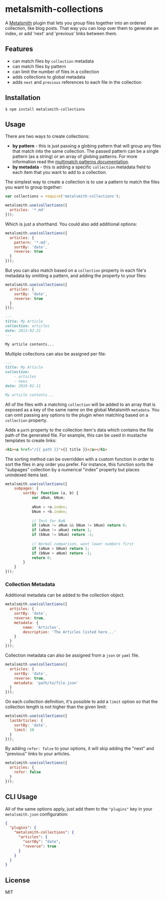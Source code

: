 # metalsmith-collections

A [Metalsmith](https://github.com/segmentio/metalsmith) plugin that lets you group files together into an ordered collection, like blog posts. That way you can loop over them to generate an index, or add 'next' and 'previous' links between them.

## Features

  - can match files by `collection` metadata
  - can match files by pattern
  - can limit the number of files in a collection
  - adds collections to global metadata
  - adds `next` and `previous` references to each file in the collection

## Installation

    $ npm install metalsmith-collections

## Usage

There are two ways to create collections:

  - **by pattern** - this is just passing a globing pattern that will group any files that match into the same collection. The passed pattern can be a single pattern (as a string) or an array of globing patterns. For more information read the [multimatch patterns documentation](https://www.npmjs.com/package/multimatch#how-multiple-patterns-work).
  - **by metadata** - this is adding a specific `collection` metadata field to each item that you want to add to a collection.

The simplest way to create a collection is to use a pattern to match the files you want to group together:

```js
var collections = require('metalsmith-collections');

metalsmith.use(collections({
  articles: '*.md'
}));
```

Which is just a shorthand. You could also add additional options:

```js
metalsmith.use(collections({
  articles: {
    pattern: '*.md',
    sortBy: 'date',
    reverse: true
  }
}));
```

But you can also match based on a `collection` property in each file's metadata by omitting a pattern, and adding the property to your files:

```js
metalsmith.use(collections({
  articles: {
    sortBy: 'date',
    reverse: true
  }
}));
```
```markdown
---
title: My Article
collection: articles
date: 2013-02-21
---

My article contents...
```

Multiple collections can also be assigned per file:

```markdown
---
title: My Article
collection:
    - articles
    - news
date: 2016-02-11

My article contents...
```

All of the files with a matching `collection` will be added to an array that is exposed as a key of the same name on the global Metalsmith `metadata`.
You can omit passing any options to the plugin when matching based on a `collection` property.

Adds a `path` property to the collection item's data which contains the file path of the generated file. For example, this can be used in mustache templates to create links:

```html
<h1><a href="/{{ path }}">{{ title }}</a></h1>
```

The sorting method can be overridden with a custom function in order to sort the files in any order you prefer. For instance, this function sorts the "subpages" collection by a numerical "index" property but places unindexed items last.

```js
metalsmith.use(collections({
    subpages: {
        sortBy: function (a, b) {
            var aNum, bNum;
            
            aNum = +a.index;
            bNum = +b.index;
            
            // Test for NaN
            if (aNum != aNum && bNum != bNum) return 0;
            if (aNum != aNum) return 1;
            if (bNum != bNum) return -1;
            
            // Normal comparison, want lower numbers first
            if (aNum > bNum) return 1;
            if (bNum > aNum) return -1;
            return 0;
        }
    }
}));
```

### Collection Metadata

Additional metadata can be added to the collection object.

```js
metalsmith.use(collections({
  articles: {
    sortBy: 'date',
    reverse: true,
    metadata: {
        name: 'Articles',
        description: 'The Articles listed here...'
    }
  }
}));
```

Collection metadata can also be assigned from a `json` or `yaml` file.

```js
metalsmith.use(collections({
  articles: {
    sortBy: 'date',
    reverse: true,
    metadata: 'path/to/file.json'
  }
}));
```

On each collection definition, it's possible to add a `limit` option so that the
collection length is not higher than the given limit:

```js
metalsmith.use(collections({
  lastArticles: {
    sortBy: 'date',
    limit: 10
  }
}));
```

By adding `refer: false` to your options, it will skip adding the "next" and
"previous" links to your articles.

```js
metalsmith.use(collections({
  articles: {
    refer: false
  }
}));
```


## CLI Usage

All of the same options apply, just add them to the `"plugins"` key in your `metalsmith.json` configuration:

```json
{
  "plugins": {
    "metalsmith-collections": {
      "articles": {
        "sortBy": "date",
        "reverse": true
      }
    }
  }
}
```

## License

  MIT
